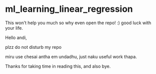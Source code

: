 # ml_learning_linear_regression
This won't help you much so why even open the repo! :) good luck with your life.


Hello andi,

plzz do not disturb my repo

miru use chesai antha em undadhu, just naku useful work thapa.

Thanks for taking time in reading this, and also bye.
